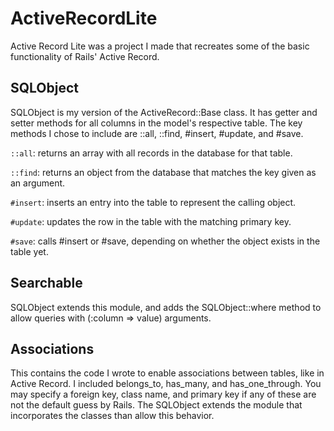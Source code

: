 # ActiveRecordLite
Active Record Lite was a project I made that recreates some of the basic functionality of Rails' Active Record.

## SQLObject
SQLObject is my version of the ActiveRecord::Base class. It has getter and setter methods for all columns in the model's respective table. The key methods I chose to include are ::all, ::find, #insert, #update, and #save.
  
  ``` ::all ```: returns an array with all records in the database for that table.
  
  ``` ::find ```: returns an object from the database that matches the key given as an argument.
  
  ``` #insert ```: inserts an entry into the table to represent the calling object.
  
  ``` #update ```: updates the row in the table with the matching primary key.
  
  ``` #save ```: calls #insert or #save, depending on whether the object exists in the table yet.
  
## Searchable
SQLObject extends this module, and adds the SQLObject::where method to allow queries with (:column => value) arguments.

## Associations
This contains the code I wrote to enable associations between tables, like in Active Record. I included belongs_to, has_many, and has_one_through. You may specify a foreign key, class name, and primary key if any of these are not the default guess by Rails. The SQLObject extends the module that incorporates the classes than allow this behavior.
